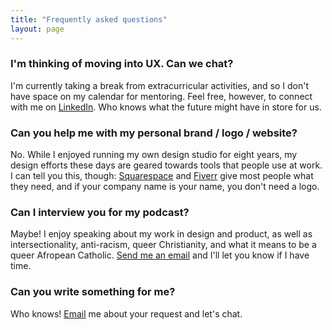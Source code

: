 ```yaml
---
title: "Frequently asked questions"
layout: page
---
```

### I'm thinking of moving into UX. Can we chat?
I'm currently taking a break from extracurricular activities, and so I don't have space on my calendar for mentoring. Feel free, however, to connect with me on [LinkedIn](https://nl.linkedin.com/in/zinzy). Who knows what the future might have in store for us.

### Can you help me with my personal brand / logo / website?
No. While I enjoyed running my own design studio for eight years, my design efforts these days are geared towards tools that people use at work. I can tell you this, though: [Squarespace](https://www.squarespace.com/) and [Fiverr](https://www.fiverr.com/categories/graphics-design) give most people what they need, and if your company name is your name, you don't need a logo.

### Can I interview you for my podcast?
Maybe! I enjoy speaking about my work in design and product, as well as intersectionality, anti-racism, queer Christianity, and what it means to be a queer Afropean Catholic. [Send me an email](/contact) and I'll let you know if I have time.

### Can you write something for me?
Who knows! [Email](/contact) me about your request and let's chat.
 

